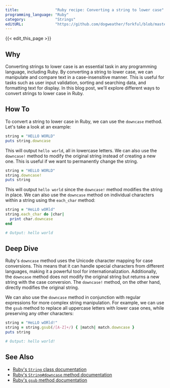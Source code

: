 ```yaml
---
title:                "Ruby recipe: Converting a string to lower case"
programming_language: "Ruby"
category:             "Strings"
editURL:              "https://github.com/dogweather/forkful/blob/master/content/en/ruby/converting-a-string-to-lower-case.md"
---
```


{{< edit_this_page >}}

## Why 

Converting strings to lower case is an essential task in any programming language, including Ruby. By converting a string to lower case, we can manipulate and compare text in a case-insensitive manner. This is useful for tasks such as user input validation, sorting and searching data, and formatting text for display. In this blog post, we'll explore different ways to convert strings to lower case in Ruby.

## How To

To convert a string to lower case in Ruby, we can use the `downcase` method. Let's take a look at an example:

```Ruby
string = "HELLO WORLD"
puts string.downcase
```

This will output `hello world`, all in lowercase letters. We can also use the `downcase!` method to modify the original string instead of creating a new one. This is useful if we want to permanently change the string.

```Ruby
string = "HELLO WORLD"
string.downcase!
puts string
```

This will output `hello world` since the `downcase!` method modifies the string in place. We can also use the `downcase` method on individual characters within a string using the `each_char` method:

```Ruby
string = "HeLLO wORld"
string.each_char do |char|
  print char.downcase
end

# Output: hello world
```

## Deep Dive

Ruby's `downcase` method uses the Unicode character mapping for case conversions. This means that it can handle special characters from different languages, making it a powerful tool for internationalization. Additionally, the `downcase` method does not modify the original string but returns a new string with the case conversion. The `downcase!` method, on the other hand, directly modifies the original string.

We can also use the `downcase` method in conjunction with regular expressions for more complex string manipulation. For example, we can use the `gsub` method to replace all uppercase letters with lower case ones, while preserving any other characters:

```Ruby
string = "HeLLO wORld!"
string = string.gsub(/[A-Z]+/) { |match| match.downcase }
puts string

# Output: hello world!
```

## See Also

- [Ruby's `String` class documentation](https://ruby-doc.org/core-2.7.1/String.html)
- [Ruby's `String#downcase` method documentation](https://ruby-doc.org/core-2.7.1/String.html#method-i-downcase)
- [Ruby's `gsub` method documentation](https://ruby-doc.org/core-2.7.1/String.html#method-i-gsub)